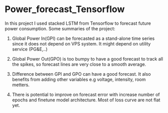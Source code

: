 # Power_forecast_Tensorflow
In this project I used stacked LSTM from Tensorflow to forecast future power consumption. Some summaries of the project:

1) Global Power In(GPI) can be forecasted as a stand-alone time series since it does not depend on VPS system. It might depend on utility service (PG&E,..)

2) Global Power Out(GPO) is too bumpy to have a good forecast to track all the spikes, so forecast lines are very close to a smooth average.

3) Difference between GPI and GPO can have a good forecast. It also benefits from adding other variables e.g voltage, intensity, room metters.

4) There is potential to improve on forecast error with increase number of epochs and finetune model architecture. Most of loss curve are not flat yet.
